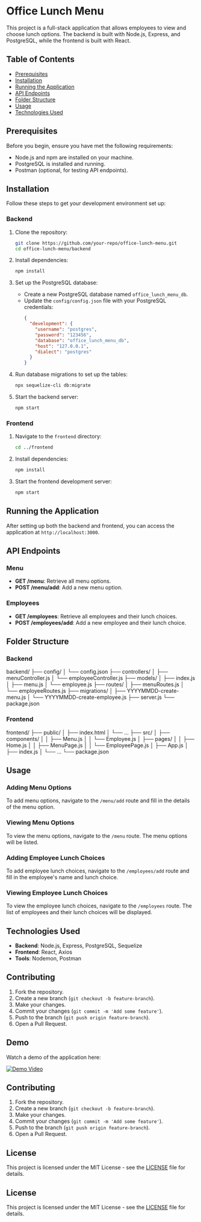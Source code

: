 # Office Lunch Menu

This project is a full-stack application that allows employees to view and choose lunch options. The backend is built with Node.js, Express, and PostgreSQL, while the frontend is built with React.

## Table of Contents

- [Prerequisites](#prerequisites)
- [Installation](#installation)
- [Running the Application](#running-the-application)
- [API Endpoints](#api-endpoints)
- [Folder Structure](#folder-structure)
- [Usage](#usage)
- [Technologies Used](#technologies-used)

## Prerequisites

Before you begin, ensure you have met the following requirements:

- Node.js and npm are installed on your machine.
- PostgreSQL is installed and running.
- Postman (optional, for testing API endpoints).

## Installation

Follow these steps to get your development environment set up:

### Backend

1. Clone the repository:
    ```sh
    git clone https://github.com/your-repo/office-lunch-menu.git
    cd office-lunch-menu/backend
    ```

2. Install dependencies:
    ```sh
    npm install
    ```

3. Set up the PostgreSQL database:
    - Create a new PostgreSQL database named `office_lunch_menu_db`.
    - Update the `config/config.json` file with your PostgreSQL credentials:
      ```json
      {
        "development": {
          "username": "postgres",
          "password": "123456",
          "database": "office_lunch_menu_db",
          "host": "127.0.0.1",
          "dialect": "postgres"
        }
      }
      ```

4. Run database migrations to set up the tables:
    ```sh
    npx sequelize-cli db:migrate
    ```

5. Start the backend server:
    ```sh
    npm start
    ```

### Frontend

1. Navigate to the `frontend` directory:
    ```sh
    cd ../frontend
    ```

2. Install dependencies:
    ```sh
    npm install
    ```

3. Start the frontend development server:
    ```sh
    npm start
    ```

## Running the Application

After setting up both the backend and frontend, you can access the application at `http://localhost:3000`.

## API Endpoints

### Menu

- **GET /menu**: Retrieve all menu options.
- **POST /menu/add**: Add a new menu option.

### Employees

- **GET /employees**: Retrieve all employees and their lunch choices.
- **POST /employees/add**: Add a new employee and their lunch choice.

## Folder Structure

### Backend
backend/
├── config/
│ └── config.json
├── controllers/
│ ├── menuController.js
│ └── employeeController.js
├── models/
│ ├── index.js
│ ├── menu.js
│ └── employee.js
├── routes/
│ ├── menuRoutes.js
│ └── employeeRoutes.js
├── migrations/
│ ├── YYYYMMDD-create-menu.js
│ └── YYYYMMDD-create-employee.js
├── server.js
└── package.json


### Frontend
frontend/
├── public/
│ ├── index.html
│ └── ...
├── src/
│ ├── components/
│ │ ├── Menu.js
│ │ └── Employee.js
│ ├── pages/
│ │ ├── Home.js
│ │ ├── MenuPage.js
│ │ └── EmployeePage.js
│ ├── App.js
│ ├── index.js
│ └── ...
└── package.json


## Usage

### Adding Menu Options

To add menu options, navigate to the `/menu/add` route and fill in the details of the menu option.

### Viewing Menu Options

To view the menu options, navigate to the `/menu` route. The menu options will be listed.

### Adding Employee Lunch Choices

To add employee lunch choices, navigate to the `/employees/add` route and fill in the employee's name and lunch choice.

### Viewing Employee Lunch Choices

To view the employee lunch choices, navigate to the `/employees` route. The list of employees and their lunch choices will be displayed.

## Technologies Used

- **Backend**: Node.js, Express, PostgreSQL, Sequelize
- **Frontend**: React, Axios
- **Tools**: Nodemon, Postman

## Contributing

1. Fork the repository.
2. Create a new branch (`git checkout -b feature-branch`).
3. Make your changes.
4. Commit your changes (`git commit -m 'Add some feature'`).
5. Push to the branch (`git push origin feature-branch`).
6. Open a Pull Request.


## Demo

Watch a demo of the application here:

[![Demo Video](https://img.youtube.com/vi/X3wkWX_XlsM/0.jpg)](https://youtu.be/X3wkWX_XlsM)

## Contributing

1. Fork the repository.
2. Create a new branch (`git checkout -b feature-branch`).
3. Make your changes.
4. Commit your changes (`git commit -m 'Add some feature'`).
5. Push to the branch (`git push origin feature-branch`).
6. Open a Pull Request.

## License

This project is licensed under the MIT License - see the [LICENSE](LICENSE) file for details.

## License

This project is licensed under the MIT License - see the [LICENSE](LICENSE) file for details.



